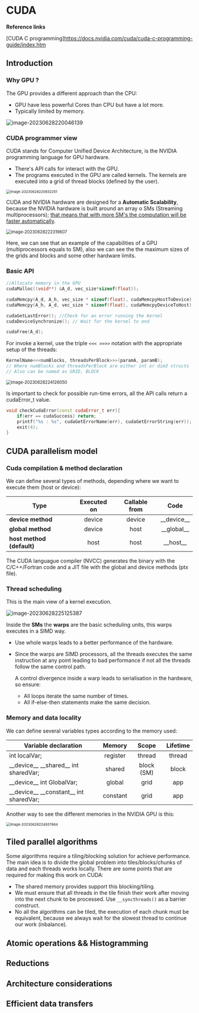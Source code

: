 # CUDA

**Reference links**

[CUDA C programming]https://docs.nvidia.com/cuda/cuda-c-programming-guide/index.htm


## Introduction



### Why GPU ?

The GPU provides a different approach than the CPU:

* GPU have less powerful Cores than CPU but have a lot more.
* Typically limited by memory.

<img src="CudaBasics.assets/image-20230628220046139.png" alt="image-20230628220046139"/>

### CUDA programmer view

CUDA stands for Computer Unified Device Architecture, is the NVIDIA programming language for GPU hardware. 

* There's API calls for interact with the GPU.
* The programs executed in the GPU are called kernels. The kernels are executed into a grid of thread blocks (defined by the user).

<img src="CudaBasics.assets/image-20230628220832251.png" alt="image-20230628220832251" style="zoom:67%;" />

CUDA and NVIDIA hardware are designed for a **Automatic Scalability**, because the NVIDIA hardware is built around an array o SMs (Streaming multiprocessors); <u>that means that with more SM's the computation will be faster automatically</u>.

<img src="CudaBasics.assets/image-20230628222319607.png" alt="image-20230628222319607" style="zoom:80%;" />

Here, we can see that an example of the capabilities of a GPU (multiprocessors equals to SM), also we can see the the maximum sizes of the grids and blocks and some other hardware limits.

### Basic API

```c++
//Allocate memory in the GPU
cudaMalloc((void**) &A_d, vec_size*sizeof(float));

cudaMemcpy(A_d, A_h, vec_size * sizeof(float), cudaMemcpyHostToDevice);
cudaMemcpy(A_h, A_d, vec_size * sizeof(float), cudaMemcpyDeviceToHost);

cudaGetLastError(); //Check for an error running the kernel
cudaDeviceSynchronize(); // Wait for the kernel to end

cudaFree(A_d);
```

For invoke a kernel, use the triple `<<< >>>>` notation with the appropriate setup of the threads:

```c++
KernelName<<<numBlocks, threadsPerBlock>>>(paramA, paramB);
// Where numBlocks and threadsPerBlock are either int or dim3 structs
// Also can be named as GRID, BLOCK
```

<img src="CudaBasics.assets/image-20230628224126050.png" alt="image-20230628224126050" style="zoom:80%;" />

Is important to check for possible run-time errors, all the API calls return a cudaError_t value.

```c++
void checkCudaError(const cudaError_t err){
    if(err == cudaSuccess) return;
    printf("%s : %s", cudaGetErrorName(err), cudaGetErrorString(err));
    exit(4);
}
```

## CUDA parallelism model

### Cuda compilation & method declaration

We can define several types of methods, depending where we want to execute them (host or device):

| Type                      | Executed on | Callable from |      Code      |
| ------------------------- | :---------: | :-----------: | :------------: |
| **device method**         |   device    |    device     | \__device\_\_  |
| **global method**         |   device    |     host      | \_\_global\_\_ |
| **host method (default)** |    host     |     host      |  \_\_host\_\_  |

The CUDA languague compiler (NVCC) generates the binary with the C/C++/Fortran code and a JIT file with the global and device methods (ptx file).

### Thread scheduling

This is the main view of a kernel execution.

![image-20230628225125387](CudaBasics.assets/image-20230628225125387.png)

Inside the **SMs** the **warps** are the basic scheduling units, this warps executes in a SIMD way. 

* Use whole warps leads to a better performance of the hardware.

* Since the warps are SIMD processors, all the threads executes the same instruction at any point leading to bad performance if not all the threads follow the same control path.

  A control divergence inside a warp leads to serialisation in the hardware, so ensure:

  * All loops iterate the same number of times.
  * All if-else-then statements make the same decision.

### Memory and data locality

We can define several variables types according to the memory used:

| Variable declaration                          |  Memory  |   Scope    | Lifetime |
| --------------------------------------------- | :------: | :--------: | :------: |
| int localVar;                                 | register |   thread   |  thread  |
| \__device\_\_ \_\_shared\_\_ int sharedVar;   |  shared  | block (SM) |  block   |
| \__device\_\_ int GlobalVar;                  |  global  |    grid    |   app    |
| \__device\_\_ \_\_constant\_\_ int sharedVar; | constant |    grid    |   app    |

Another way to see the different memories in the NVIDIA GPU is this:

<img src="CudaBasics.assets/image-20230628224937664.png" alt="image-20230628224937664" style="zoom:67%;" />

## Tiled parallel algorithms

Some algorithms require a tiling/blocking solution for achieve performance. The main idea is to divide the global problem into tiles/blocks/chunks of data and each threads works locally. There are some points that are required for making this work on CUDA:

* The shared memory provides support this blocking/tiling.
* We must ensure that all threads in the tile finish their work after moving into the next chunk to be processed. Use `__syncthreads()` as a barrier construct.
* No all the algorithms can be tiled, the execution of each chunk must be equivalent, because we always wait for the slowest thread to continue our work (inbalance).

## Atomic operations && Histogramming



## Reductions



## Architecture considerations



## Efficient data transfers
